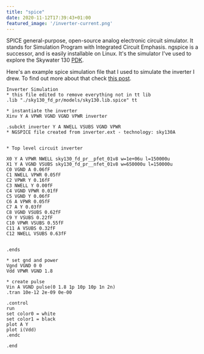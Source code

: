 ```yaml
---
title: "spice"
date: 2020-11-12T17:39:43+01:00
featured_image: '/inverter-current.png'
---
```


SPICE general-purpose, open-source analog electronic circuit simulator. It stands for Simulation Program with Integrated Circuit Emphasis.
ngspice is a successor, and is easily installable on Linux. It's the simulator I've used to explore the Skywater 130 [PDK](/terminology/pdk).

Here's an example spice simulation file that I used to simulate the inverter I drew. To find out more about that check [this post](/post/inverter).

    Inverter Simulation
    * this file edited to remove everything not in tt lib
    .lib "./sky130_fd_pr/models/sky130.lib.spice" tt

    * instantiate the inverter
    Xinv Y A VPWR VGND VGND VPWR inverter

    .subckt inverter Y A NWELL VSUBS VGND VPWR
    * NGSPICE file created from inverter.ext - technology: sky130A


    * Top level circuit inverter

    X0 Y A VPWR NWELL sky130_fd_pr__pfet_01v8 w=1e+06u l=150000u
    X1 Y A VGND VSUBS sky130_fd_pr__nfet_01v8 w=650000u l=150000u
    C0 VGND A 0.06fF
    C1 NWELL VPWR 0.05fF
    C2 VPWR Y 0.16fF
    C3 NWELL Y 0.00fF
    C4 VGND VPWR 0.01fF
    C5 VGND Y 0.06fF
    C6 A VPWR 0.05fF
    C7 A Y 0.03fF
    C8 VGND VSUBS 0.62fF
    C9 Y VSUBS 0.22fF
    C10 VPWR VSUBS 0.55fF
    C11 A VSUBS 0.32fF
    C12 NWELL VSUBS 0.63fF


    .ends

    * set gnd and power
    Vgnd VGND 0 0
    Vdd VPWR VGND 1.8

    * create pulse
    Vin A VGND pulse(0 1.8 1p 10p 10p 1n 2n)
    .tran 10e-12 2e-09 0e-00

    .control
    run
    set color0 = white
    set color1 = black
    plot A Y
    plot i(Vdd)
    .endc

    .end
